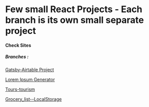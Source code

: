 # Few small React Projects - Each branch is its own small separate project

#### Check Sites
##### Branches :


[Gatsby-Airtable Project](https://gatsby-airtable-design-project.netlify.app/)

[Lorem Ipsum Generator](https://generate-lorem.tenzin.eu/)

[Tours-tourism](https://tenzind12.github.io/Tours-react/)

[Grocery_list--LocalStorage](https://todo.tenzin.eu/)

